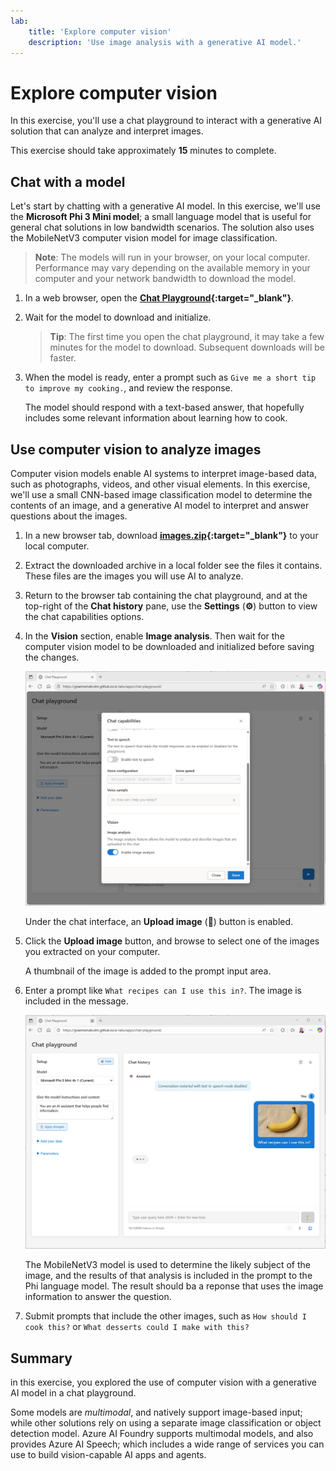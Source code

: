 ```yaml
---
lab:
    title: 'Explore computer vision'
    description: 'Use image analysis with a generative AI model.'
---
```


# Explore computer vision

In this exercise, you'll use a chat playground to interact with a generative AI solution that can analyze and interpret images.

This exercise should take approximately **15** minutes to complete.

## Chat with a model

Let's start by chatting with a generative AI model. In this exercise, we'll use the **Microsoft Phi 3 Mini model**; a small language model that is useful for general chat solutions in low bandwidth scenarios. The solution also uses the MobileNetV3 computer vision model for image classification.

> **Note**: The models will run in your browser, on your local computer. Performance may vary depending on the available memory in your computer and your network bandwidth to download the model. 

1. In a web browser, open the **[Chat Playground](https://graememalcolm.github.io/ai-labs/apps/chat-playground/){:target="_blank"}**.
1. Wait for the model to download and initialize.

    > **Tip**: The first time you open the chat playground, it may take a few minutes for the model to download. Subsequent downloads will be faster.

1. When the model is ready, enter a prompt such as `Give me a short tip to improve my cooking.`, and review the response.

    The model should respond with a text-based answer, that hopefully includes some relevant information about learning how to cook.

## Use computer vision to analyze images

Computer vision models enable AI systems to interpret image-based data, such as photographs, videos, and other visual elements. In this exercise, we'll use a small CNN-based image classification model to determine the contents of an image, and a generative AI model to interpret and answer questions about the images.

1. In a new browser tab, download **[images.zip](https://raw.githubusercontent.com/GraemeMalcolm/ai-labs/refs/heads/main/data/images.zip){:target="_blank"}** to your local computer.
1. Extract the downloaded archive in a local folder see the files it contains. These files are the images you will use AI to analyze.
1. Return to the browser tab containing the chat playground, and at the top-right of the **Chat history** pane, use the **Settings** (**&#x2699;**) button to view the chat capabilities options.
1. In the **Vision** section, enable **Image analysis**. Then wait for the computer vision model to be downloaded and initialized before saving the changes.

   ![Screenshot of the Image analysis option.](./media/vision-01.png)

    Under the chat interface, an **Upload image** (**&#x1F4CE;**) button is enabled.

1. Click the **Upload image** button, and browse to select one of the images you extracted on your computer.

    A thumbnail of the image is added to the prompt input area.

1. Enter a prompt like `What recipes can I use this in?`. The image is included in the message.

   ![Screenshot of the chat app with an image in a prompt.](./media/vision-02.png)

    The MobileNetV3 model is used to determine the likely subject of the image, and the results of that analysis is included in the prompt to the Phi language model. The result should ba a reponse that uses the image information to answer the question.

1. Submit prompts that include the other images, such as `How should I cook this?` or `What desserts could I make with this?`

## Summary

in this exercise, you explored the use of computer vision with a generative AI model in a chat playground. 

Some models are *multimodal*, and natively support image-based input; while other solutions rely on using a separate image classification or object detection model. Azure AI Foundry supports multimodal models, and also provides Azure AI Speech; which includes a wide range of services you can use to build vision-capable AI apps and agents.

